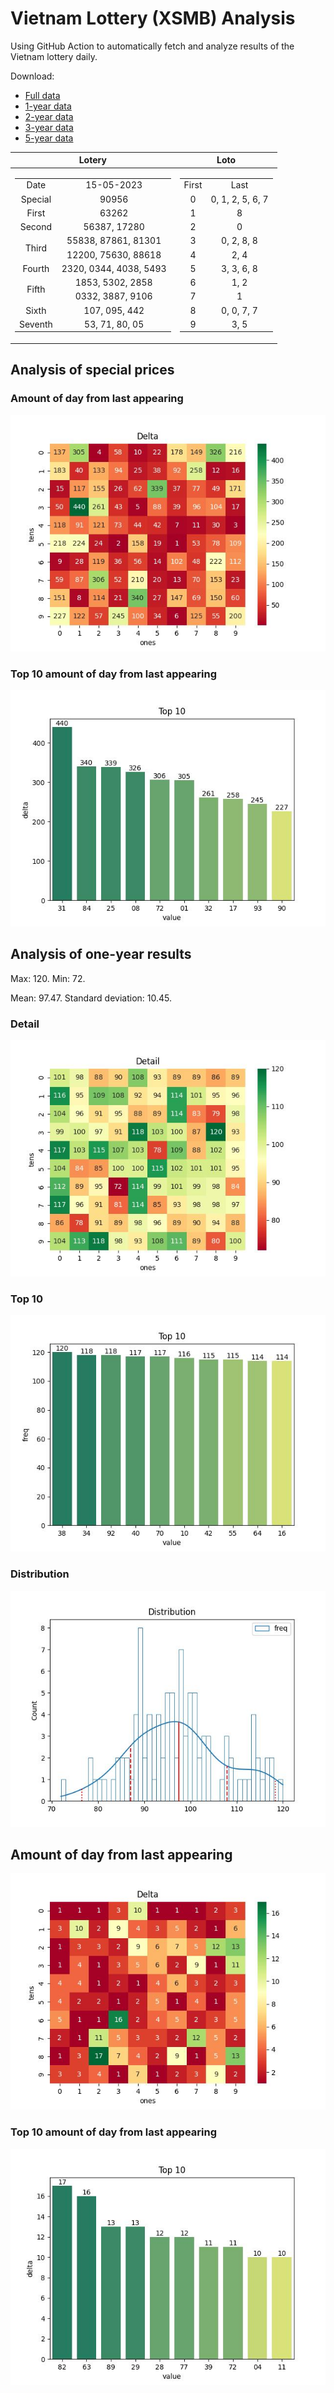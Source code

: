 # Vietnam Lottery (XSMB) Analysis

Using GitHub Action to automatically fetch and analyze results of the Vietnam lottery daily.

Download:

* [Full data](https://raw.githubusercontent.com/khiemdoan/vietnam-lottery-xsmb-analysis/main/results/xsmb.csv)
* [1-year data](https://raw.githubusercontent.com/khiemdoan/vietnam-lottery-xsmb-analysis/main/results/xsmb_1_year.csv)
* [2-year data](https://raw.githubusercontent.com/khiemdoan/vietnam-lottery-xsmb-analysis/main/results/xsmb_2_year.csv)
* [3-year data](https://raw.githubusercontent.com/khiemdoan/vietnam-lottery-xsmb-analysis/main/results/xsmb_3_year.csv)
* [5-year data](https://raw.githubusercontent.com/khiemdoan/vietnam-lottery-xsmb-analysis/main/results/xsmb_5_year.csv)

| Lotery      | Loto |
| :-----------: | :-----------: |
| <table><tr><td>Date</td><td>15-05-2023</td></tr><tr><td>Special</td><td>90956</td></tr><tr><td>First</td><td>63262</td></tr><tr><td>Second</td><td>56387, 17280</td></tr><tr><td rowspan="2">Third</td><td>55838, 87861, 81301</td></tr><tr><td>12200, 75630, 88618</td></tr><tr><td>Fourth</td><td>2320, 0344, 4038, 5493</td></tr><tr><td rowspan="2">Fifth</td><td>1853, 5302, 2858</td></tr><tr><td>0332, 3887, 9106</td></tr><tr><td>Sixth</td><td>107, 095, 442</td></tr><tr><td>Seventh</td><td>53, 71, 80, 05</td></tr></table> | <table><tr><td>First</td><td>Last</td></tr><tr><td>0</td><td>0, 1, 2, 5, 6, 7</td></tr><tr><td>1</td><td>8</td></tr><tr><td>2</td><td>0</td></tr><tr><td>3</td><td>0, 2, 8, 8</td></tr><tr><td>4</td><td>2, 4</td></tr><tr><td>5</td><td>3, 3, 6, 8</td></tr><tr><td>6</td><td>1, 2</td></tr><tr><td>7</td><td>1</td></tr><tr><td>8</td><td>0, 0, 7, 7</td></tr><tr><td>9</td><td>3, 5</td></tr></table> |


<h2>Analysis of special prices</h2>

<h3>Amount of day from last appearing</h3>

![Delta](images/special_delta.jpg)

<h3>Top 10 amount of day from last appearing</h3>

![Delta top 10](images/special_delta_top_10.jpg)

<h2>Analysis of one-year results</h2>

Max: 120. Min: 72.

Mean: 97.47. Standard deviation: 10.45.

<h3>Detail</h3>

![Detail](images/heatmap.jpg)

<h3>Top 10</h3>

![Top 10](images/top-10.jpg)

<h3>Distribution</h3>

![Distribution](images/distribution.jpg)

<h2>Amount of day from last appearing</h2>

![Delta](images/delta.jpg)

<h3>Top 10 amount of day from last appearing</h3>

![Delta top 10](images/delta_top_10.jpg)